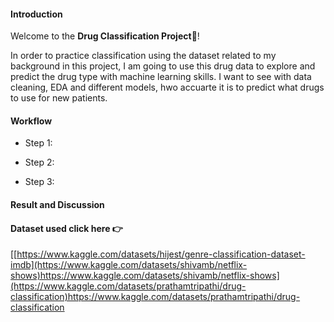 #### Introduction
Welcome to the **Drug Classification Project**💊!


In order to practice classification using the dataset related to my background in this project, I am going to use this drug data to explore and predict the drug type with machine learning skills. 
I want to see with data cleaning, EDA and different models, hwo accuarte it is to predict what drugs to use for new patients. 


#### Workflow
- Step 1: 

- Step 2: 

- Step 3: 

#### Result and Discussion



#### Dataset used click here 👉
[[https://www.kaggle.com/datasets/hijest/genre-classification-dataset-imdb](https://www.kaggle.com/datasets/shivamb/netflix-shows)https://www.kaggle.com/datasets/shivamb/netflix-shows](https://www.kaggle.com/datasets/prathamtripathi/drug-classification)https://www.kaggle.com/datasets/prathamtripathi/drug-classification

